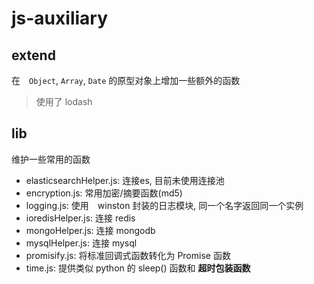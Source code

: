 # js-auxiliary

## extend

在　`Object`, `Array`, `Date` 的原型对象上增加一些额外的函数

> 使用了 lodash

## lib

维护一些常用的函数

* elasticsearchHelper.js: 连接es, 目前未使用连接池
* encryption.js: 常用加密/摘要函数(md5)
* logging.js: 使用　winston 封装的日志模块, 同一个名字返回同一个实例
* ioredisHelper.js: 连接 redis
* mongoHelper.js: 连接 mongodb
* mysqlHelper.js: 连接 mysql
* promisify.js: 将标准回调式函数转化为 Promise 函数
* time.js: 提供类似 python 的 sleep() 函数和 __超时包装函数__